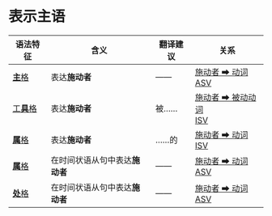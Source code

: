 # 表示主语

|语法特征|含义|翻译建议|关系|
|-|-|-|-|
|[**主**格](https://assets-hk.wikipali.org/pali-handbook/zh-Hans/declension/acc.html)|表达**施动者**|——|[施动者 ➡ 动词<br>ASV](https://assets-hk.wikipali.org/pali-handbook/zh-Hans/basic-relation/nom/nom-asv.html)|
|[工**具**格](https://assets-hk.wikipali.org/pali-handbook/zh-Hans/declension/nom.html)|表达**施动者**|被……|[施动者 ➡ 被动动词<br>ISV](https://assets-hk.wikipali.org/pali-handbook/zh-Hans/basic-relation/instr/instr-isv.html)|
|[**属**格](https://assets-hk.wikipali.org/pali-handbook/zh-Hans/declension/gen.html)|表达**施动者**|……的|[施动者 ➡ 动词<br>ISV](https://assets-hk.wikipali.org/pali-handbook/zh-Hans/basic-relation/gen/gen-isv.html)|
|[**属**格](https://assets-hk.wikipali.org/pali-handbook/zh-Hans/declension/gen.html)|在时间状语从句中表达**施动者**|——|[施动者 ➡ 动词<br>ASV](https://assets-hk.wikipali.org/pali-handbook/zh-Hans/basic-relation/gen/gen-isv.html)|
|[**处**格](https://assets-hk.wikipali.org/pali-handbook/zh-Hans/declension/lov.html)|在时间状语从句中表达**施动者**|——|[施动者 ➡ 动词<br>ASV](https://assets-hk.wikipali.org/pali-handbook/zh-Hans/basic-relation/gen/gen-isv.html)|
